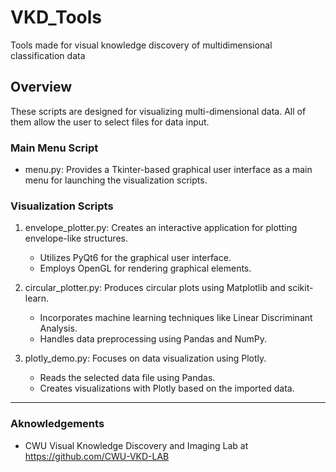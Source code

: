 # VKD_Tools

Tools made for visual knowledge discovery of multidimensional classification data

## Overview

These scripts are designed for visualizing multi-dimensional data. All of them allow the user to select files for data input.

### Main Menu Script

- menu.py: Provides a Tkinter-based graphical user interface as a main menu for launching the visualization scripts.

### Visualization Scripts

1. envelope_plotter.py: Creates an interactive application for plotting envelope-like structures.
    - Utilizes PyQt6 for the graphical user interface.
    - Employs OpenGL for rendering graphical elements.  

2. circular_plotter.py: Produces circular plots using Matplotlib and scikit-learn.
    - Incorporates machine learning techniques like Linear Discriminant Analysis.
    - Handles data preprocessing using Pandas and NumPy.  

3. plotly_demo.py: Focuses on data visualization using Plotly.
    - Reads the selected data file using Pandas.
    - Creates visualizations with Plotly based on the imported data.  

---

### Aknowledgements

- CWU Visual Knowledge Discovery and Imaging Lab at <https://github.com/CWU-VKD-LAB>
